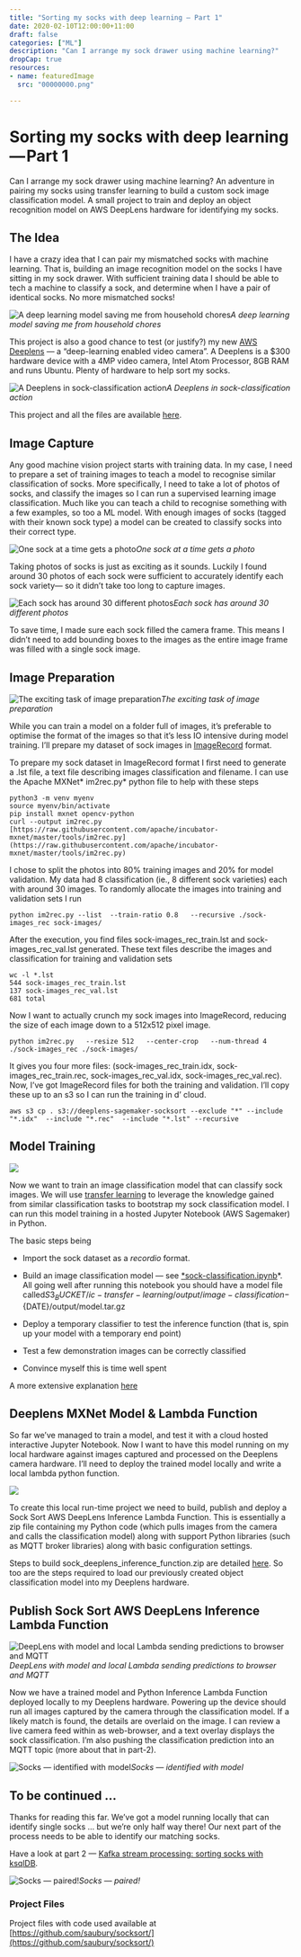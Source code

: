 ```yaml
---
title: "Sorting my socks with deep learning — Part 1"
date: 2020-02-10T12:00:00+11:00
draft: false
categories: ["ML"]
description: "Can I arrange my sock drawer using machine learning?"
dropCap: true
resources:
- name: featuredImage
  src: "00000000.png"

---
```



# Sorting my socks with deep learning — Part 1

Can I arrange my sock drawer using machine learning? An adventure in pairing my socks using transfer learning to build a custom sock image classification model. A small project to train and deploy an object recognition model on AWS DeepLens hardware for identifying my socks.


## The Idea

I have a crazy idea that I can pair my mismatched socks with machine learning. That is, building an image recognition model on the socks I have sitting in my sock drawer. With sufficient training data I should be able to tech a machine to classify a sock, and determine when I have a pair of identical socks. No more mismatched socks!

![A deep learning model saving me from household chores](00000001.gif)*A deep learning model saving me from household chores*

This project is also a good chance to test (or justify?) my new [AWS Deeplens](https://aws.amazon.com/deeplens/) — a “deep-learning enabled video camera”. A Deeplens is a $300 hardware device with a 4MP video camera, Intel Atom Processor, 8GB RAM and runs Ubuntu. Plenty of hardware to help sort my socks.

![A Deeplens in sock-classification action](00000002.png)*A Deeplens in sock-classification action*

This project and all the files are available [here](https://github.com/saubury/socksort/).

## Image Capture

Any good machine vision project starts with training data. In my case, I need to prepare a set of training images to teach a model to recognise similar classification of socks. More specifically, I need to take a lot of photos of socks, and classify the images so I can run a supervised learning image classification. Much like you can teach a child to recognise something with a few examples, so too a ML model. With enough images of socks (tagged with their known sock type) a model can be created to classify socks into their correct type.

![One sock at a time gets a photo](00000003.png)*One sock at a time gets a photo*

Taking photos of socks is just as exciting as it sounds. Luckily I found around 30 photos of each sock were sufficient to accurately identify each sock variety— so it didn’t take too long to capture images.

![Each sock has around 30 different photos](00000004.png)*Each sock has around 30 different photos*

To save time, I made sure each sock filled the camera frame. This means I didn’t need to add bounding boxes to the images as the entire image frame was filled with a single sock image.

## Image Preparation

![The exciting task of image preparation](00000005.png)*The exciting task of image preparation*

While you can train a model on a folder full of images, it’s preferable to optimise the format of the images so that it’s less IO intensive during model training. I’ll prepare my dataset of sock images in [ImageRecord](https://gluon-cv.mxnet.io/build/examples_datasets/recordio.html) format.

To prepare my sock dataset in ImageRecord format I first need to generate a .lst file, a text file describing images classification and filename. I can use the Apache MXNet* im2rec.py* python file to help with these steps

    python3 -m venv myenv
    source myenv/bin/activate
    pip install mxnet opencv-python
    curl --output im2rec.py [https://raw.githubusercontent.com/apache/incubator-mxnet/master/tools/im2rec.py](https://raw.githubusercontent.com/apache/incubator-mxnet/master/tools/im2rec.py)

I chose to split the photos into 80% training images and 20% for model validation. My data had 8 classification (ie., 8 different sock varieties) each with around 30 images. To randomly allocate the images into training and validation sets I run

    python im2rec.py --list  --train-ratio 0.8   --recursive ./sock-images_rec sock-images/

After the execution, you find files sock-images_rec_train.lst and sock-images_rec_val.lst generated. These text files describe the images and classification for training and validation sets

    wc -l *.lst
    544 sock-images_rec_train.lst
    137 sock-images_rec_val.lst
    681 total

Now I want to actually crunch my sock images into ImageRecord, reducing the size of each image down to a 512x512 pixel image.

    python im2rec.py   --resize 512   --center-crop   --num-thread 4 ./sock-images_rec ./sock-images/

It gives you four more files: (sock-images_rec_train.idx, sock-images_rec_train.rec, sock-images_rec_val.idx, sock-images_rec_val.rec). Now, I’ve got ImageRecord files for both the training and validation. I’ll copy these up to an s3 so I can run the training in d’ cloud.

    aws s3 cp . s3://deeplens-sagemaker-socksort --exclude "*" --include "*.idx"  --include "*.rec"  --include "*.lst" --recursive

## Model Training

![](00000006.png)

Now we want to train an image classification model that can classify sock images. We will use [transfer learning](https://en.wikipedia.org/wiki/Transfer_learning) to leverage the knowledge gained from similar classification tasks to bootstrap my sock classification model. I can run this model training in a hosted Jupyter Notebook (AWS Sagemaker) in Python.

The basic steps being

* Import the sock dataset as a *recordio* format.

* Build an image classification model — see [*sock-classification.ipynb](https://github.com/saubury/socksort/blob/master/20-model-training/sock-classification.ipynb)*. All going well after running this notebook you should have a model file called${S3_BUCKET}/ic-transfer-learning/output/image-classification-${DATE}/output/model.tar.gz

* Deploy a temporary classifier to test the inference function (that is, spin up your model with a temporary end point)

* Test a few demonstration images can be correctly classified

* Convince myself this is time well spent

A more extensive explanation [here](https://github.com/awslabs/amazon-sagemaker-examples/blob/master/introduction_to_amazon_algorithms/imageclassification_caltech/Image-classification-transfer-learning-highlevel.ipynb)

## Deeplens MXNet Model & Lambda Function

So far we’ve managed to train a model, and test it with a cloud hosted interactive Jupyter Notebook. Now I want to have this model running on my local hardware against images captured and processed on the Deeplens camera hardware. I’ll need to deploy the trained model locally and write a local lambda python function.

![](00000007.png)

To create this local run-time project we need to build, publish and deploy a Sock Sort AWS DeepLens Inference Lambda Function. This is essentially a zip file containing my Python code (which pulls images from the camera and calls the classification model) along with support Python libraries (such as MQTT broker libraries) along with basic configuration settings.

Steps to build sock_deeplens_inference_function.zip are detailed [here](https://github.com/saubury/socksort/blob/master/README.md#deeplens-lambda-function). So too are the steps required to load our previously created object classification model into my Deeplens hardware.

## Publish Sock Sort AWS DeepLens Inference Lambda Function

![DeepLens with model and local Lambda sending predictions to browser and MQTT](00000008.png)*DeepLens with model and local Lambda sending predictions to browser and MQTT*

Now we have a trained model and Python Inference Lambda Function deployed locally to my Deeplens hardware. Powering up the device should run all images captured by the camera through the classification model. If a likely match is found, the details are overlaid on the image. I can review a live camera feed within as web-browser, and a text overlay displays the sock classification. I’m also pushing the classification prediction into an MQTT topic (more about that in part-2).

![Socks — identified with model](00000009.png)*Socks — identified with model*

## To be continued …

Thanks for reading this far. We’ve got a model running locally that can identify single socks … but we’re only half way there! Our next part of the process needs to be able to identify our matching socks.

Have a look at [p](https://medium.com/@simon.aubury/kafka-stream-processing-sorting-socks-with-ksqldb-e4174ae5e703)art 2 — [Kafka stream processing: sorting socks with ksqlDB](https://medium.com/@simon.aubury/kafka-stream-processing-sorting-socks-with-ksqldb-e4174ae5e703).

![Socks — paired!](00000010.png)*Socks — paired!*

### Project Files

Project files with code used available at [https://github.com/saubury/socksort/](https://github.com/saubury/socksort/)
